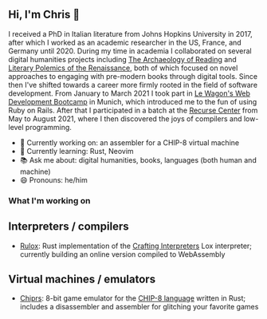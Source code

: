 ## Hi, I'm Chris 👋

I received a PhD in Italian literature from Johns Hopkins University in 2017, after which I worked as an academic researcher in the US, France, and Germany until 2020. During my time in academia I collaborated on several digital humanities projects including [The Archaeology of Reading](bookwheel.org/) and [Literary Polemics of the Renaissance](https://obvil.sorbonne-universite.fr/projets/gongora-et-les-querelles-litteraires-de-la-renaissance), both of which focused on novel approaches to engaging with pre-modern books through digital tools. Since then I've shifted towards a career more firmly rooted in the field of software development. From January to March 2021 I took part in [Le Wagon's Web Development Bootcamp](https://www.lewagon.com/munich) in Munich, which introduced me to the fun of using Ruby on Rails. After that I participated in a batch at the [Recurse Center](https://www.recurse.com/) from May to August 2021, where I then discovered the joys of compilers and low-level programming.

- :robot: Currently working on: an assembler for a CHIP-8 virtual machine
- 🌱 Currently learning: Rust, Neovim
- :books: Ask me about: digital humanities, books, languages (both human and machine)
- 😄 Pronouns: he/him
<!-- - ⚡ Fun fact:  -->

### What I'm working on

## Interpreters / compilers
* [Rulox](https://github.com/ChrisRG/rulox): Rust implementation of the [Crafting Interpreters](https://craftinginterpreters.com/) Lox interpreter; currently building an online version compiled to WebAssembly

## Virtual machines / emulators
* [Chiprs](https://github.com/ChrisRG/chiprs): 8-bit game emulator for the [CHIP-8 language](https://en.wikipedia.org/wiki/CHIP-8) written in Rust; includes a disassembler and assembler for glitching your favorite games
